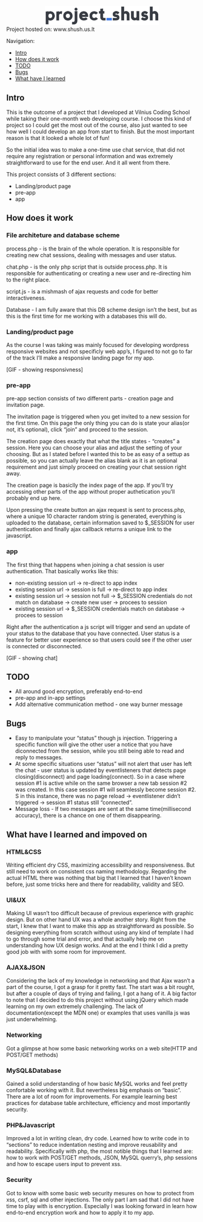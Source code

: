 <div align="center"><img width="300" src="assets/images/logo_500x500_color-dark.png"/></div>
Project hosted on:
www.shush.us.lt  

Navigation:
  - [Intro](#Intro)
  - [How does it work](#Work)
  - [TODO](#TODO)
  - [Bugs](#Bugs)
  - [What have I learned](#Learned)

## <a name="Intro"></a>Intro

This is the outcome of a project that I developed at Vilnius Coding School while taking their one-month web developing course. I choose this kind of project so I could get the most out of the course, also just wanted to see how well I could develop an app from start to finish. But the most important reason is that it looked a whole lot of fun!

So the initial idea was to make a one-time use chat service, that did not require any registration or personal information and was extremely straightforward to use for the end user. And it all went from there.

This project consists of 3 different sections:
- Landing/product page
- pre-app
- app

## <a name="Work"></a>How does it work

### File architeture and database scheme

process.php - is the brain of the whole operation. It is responsible for creating new chat sessions, dealing with messages and user status.

chat.php - is the only php script that is outside process.php. It is responsible for authenticating or creating a new user and re-directing him to the right place.

script.js - is a mishmash of ajax requests and code for better interactiveness.

Database - I am fully aware that this DB scheme design isn’t the best, but as this is the first time for me working with a databases this will do.

### Landing/product page

As the course I was taking was mainly focused for developing wordpress responsive websites and not specificly web app’s, I figured to not go to far of the track I’ll make a responsive landing page for my app.

[GIF - showing responsivness]

### pre-app

pre-app section consists of two different parts - creation page and invitation page.

The invitation page is triggered when you get invited to a new session for the first time. On this page the only thing you can do is state your alias(or not, it’s optional), click “join” and proceed to the session.

The creation page does exactly that what the title states - “creates” a session. Here you can choose your alias and adjust the setting of your choosing. But as I stated before I wanted this to be as easy of a settup as possible, so you can actually leave the alias blank as it is an optional requirement and just simply proceed on creating your chat session right away.

The creation page is basiclly the index page of the app. If you’ll try accessing other parts of the app without proper authetication you’ll probably end up here.

Upon pressing the create button an ajax request is sent to process.php, where a unique 10 character random string is generated, everything is uploaded to the database, certain information saved to $_SESSION for user authentication and finally ajax callback returns a unique link to the javascript.

### app

The first thing that happens when joining a chat session is user authentication. That basically works like this:
  - non-existing session url -> re-direct to app index
  - existing session url -> session is full -> re-direct to app index
  - existing session url -> session not full -> $_SESSION credentials do not match on database -> create new user -> procees to session
  - existing session url -> $_SESSION credentials match on database -> procees to session

Right after the authentication a js script will trigger and send an update of your status to the database that you have connected. User status is a feature for better user experience so that users could see if the other user is connected or disconnected.

[GIF - showing chat]

## <a name="TODO"></a>TODO

  - All around good encryption, preferably end-to-end
  - pre-app and in-app settings
  - Add alternative communication method - one way burner message

## <a name="Bugs"></a>Bugs

  - Easy to manipulate your “status” though js injection. Triggering a specific function will give the other user a notice that you have diconnected from the session, while you still being able to read and reply to messages.
  - At some specific situations user “status” will not alert that user has left the chat - user status is updated by eventlisteners that detects page closing(disconnect) and page loading(connect). So in a case where session #1 is active while on the same browser a new tab session #2 was created. In this case session #1 will seamlessly become session #2. S in this instance, there was no page reload -> eventlistener didn’t triggered -> session #1 status still “connected”.
  - Message loss - If two messages are sent at the same time(millisecond accuracy), there is a chance on one of them disappearing.
  
## <a name="Learned"></a>What have I learned and impoved on

### HTML&CSS
Writing efficient dry CSS, maximizing accessibility and responsiveness. But still need to work on consistent css naming methodology. Regarding the actual HTML there was nothing that big that I learned that I haven’t known before, just some tricks here and there for readability, validity and SEO.

### UI&UX
Making UI wasn’t too difficult because of previous experience with graphic design. But on other hand UX was a whole another story. Right from the start, I knew that I want to make this app as straightforward as possible. So designing everything from scratch without using any kind of template I had to go through some trial and error, and that actually help me on understanding how UX design works. And at the end I think I did a pretty good job with with some room for improvement.

### AJAX&JSON
Considering the lack of my knowledge in networking and that Ajax wasn’t a part of the course, I got a grasp for it pretty fast. The start was a bit rought, but after a couple of days of trying and failing, I got a hang of it. A big factor to note that I decided to do this project without using jQuery which made learning on my own extremely challenging. The lack of documentation(except the MDN one) or examples that uses vanilla js was just underwhelming.

### Networking
Got a glimpse at how some basic networking works on a web site(HTTP and POST/GET methods)

### MySQL&Database
Gained a solid understanding of how basic MySQL works and feel pretty confortable working with it. But nevertheless big emphasis on “basic”. There are a lot of room for improvements. For example learning best practices for database table architecture, efficiency and most importantly security.

### PHP&Javascript
Improved a lot in writing clean, dry code. Learned how to write code in to “sections” to reduce indentation nesting and improve reusability and readability. Specifically with php, the most notible things that I learned are: how to work with POST/GET methods, JSON, MySQL querry’s, php sessions and how to escape users input to prevent xss.

### Security
Got to know with some basic web security mesures on how to protect from xss, csrf, sql and other injections. The only part I am sad that I did not have time to play with is encryption. Especially I was looking forward in learn how end-to-end encryption work and how to apply it to my app.
